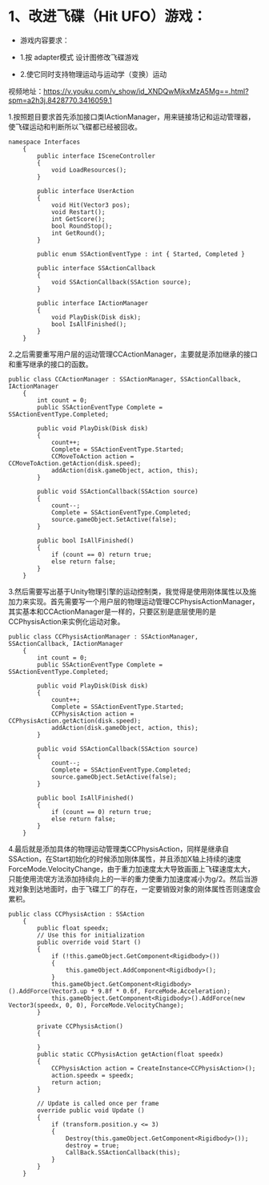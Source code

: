 # 1、改进飞碟（Hit UFO）游戏：

- 游戏内容要求：

- 1.按 adapter模式 设计图修改飞碟游戏

- 2.使它同时支持物理运动与运动学（变换）运动

视频地址：https://v.youku.com/v_show/id_XNDQwMjkxMzA5Mg==.html?spm=a2h3j.8428770.3416059.1

1.按照题目要求首先添加接口类IActionManager，用来链接场记和运动管理器，使飞碟运动和判断所以飞碟都已经被回收。

```
namespace Interfaces
    {
        public interface ISceneController
        {
            void LoadResources();
        }

        public interface UserAction
        {
            void Hit(Vector3 pos);
            void Restart();
            int GetScore();
            bool RoundStop();
            int GetRound();
        }

        public enum SSActionEventType : int { Started, Completed }

        public interface SSActionCallback
        {
            void SSActionCallback(SSAction source);
        }

        public interface IActionManager
        {
            void PlayDisk(Disk disk);
            bool IsAllFinished(); 
        }
    }
```
    
2.之后需要重写用户层的运动管理CCActionManager，主要就是添加继承的接口和重写继承的接口的函数。

```    
public class CCActionManager : SSActionManager, SSActionCallback, IActionManager
    {
        int count = 0;
        public SSActionEventType Complete = SSActionEventType.Completed;

        public void PlayDisk(Disk disk)
        {
            count++;
            Complete = SSActionEventType.Started;
            CCMoveToAction action = CCMoveToAction.getAction(disk.speed);
            addAction(disk.gameObject, action, this);
        }

        public void SSActionCallback(SSAction source) 
        {
            count--;
            Complete = SSActionEventType.Completed;
            source.gameObject.SetActive(false);
        }

        public bool IsAllFinished() 
        {
            if (count == 0) return true;
            else return false;
        }
    }
```
    
3.然后需要写出基于Unity物理引擎的运动控制类，我觉得是使用刚体属性以及施加力来实现。首先需要写一个用户层的物理运动管理CCPhysisActionManager，其实基本和CCActionManager是一样的，只要区别是底层使用的是CCPhysisAction来实例化运动对象。

```
public class CCPhysisActionManager : SSActionManager, SSActionCallback, IActionManager
    {
        int count = 0;
        public SSActionEventType Complete = SSActionEventType.Completed;

        public void PlayDisk(Disk disk)
        {
            count++;
            Complete = SSActionEventType.Started;
            CCPhysisAction action = CCPhysisAction.getAction(disk.speed); 
            addAction(disk.gameObject, action, this);
        }

        public void SSActionCallback(SSAction source) 
        {
            count--;
            Complete = SSActionEventType.Completed;
            source.gameObject.SetActive(false);
        }

        public bool IsAllFinished() 
        {
            if (count == 0) return true;
            else return false;
        }
    }
```
4.最后就是添加具体的物理运动管理类CCPhysisAction，同样是继承自SSAction，在Start初始化的时候添加刚体属性，并且添加X轴上持续的速度ForceMode.VelocityChange，由于重力加速度太大导致画面上飞碟速度太大，只能使用流氓方法添加持续向上的一半的重力使重力加速度减小为g/2。然后当游戏对象到达地面时，由于飞碟工厂的存在，一定要销毁对象的刚体属性否则速度会累积。

```
public class CCPhysisAction : SSAction
    {
        public float speedx;
        // Use this for initialization
        public override void Start ()
        {
            if (!this.gameObject.GetComponent<Rigidbody>())
            {
                this.gameObject.AddComponent<Rigidbody>();
            }
            this.gameObject.GetComponent<Rigidbody>().AddForce(Vector3.up * 9.8f * 0.6f, ForceMode.Acceleration);
            this.gameObject.GetComponent<Rigidbody>().AddForce(new Vector3(speedx, 0, 0), ForceMode.VelocityChange);
        }

        private CCPhysisAction()
        {
            
        }
        public static CCPhysisAction getAction(float speedx)
        {
            CCPhysisAction action = CreateInstance<CCPhysisAction>();
            action.speedx = speedx;
            return action;
        }

        // Update is called once per frame
        override public void Update ()
        {
            if (transform.position.y <= 3)
            {
                Destroy(this.gameObject.GetComponent<Rigidbody>());
                destroy = true;
                CallBack.SSActionCallback(this);
            }
        }
    }
```
